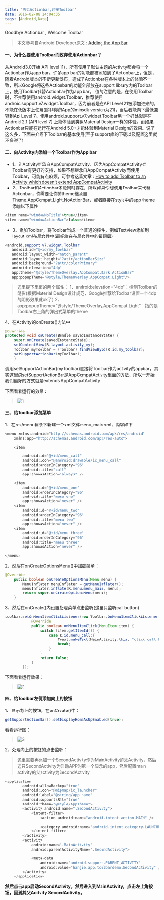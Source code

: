 ```yaml
---
title: '再见Actionbar,迎接Toolbar'
date: 2016-02-08 14:04:35
tags: [Android,Note]
---
```


Goodbye Actionbar , Welcome Toolbar

<!--more-->

> 本文参考自Android Developer原文 : [Adding the App Bar](http://developer.android.com/training/appbar/index.html)

#### **一、为什么要使用Toolbar而放弃使用Actionbar？**
从Android3.0开始(API level 11)，所有使用了默认主题的Activity都会将一个Actionbar作为app bar。许多app bar的功能都被添加到了Actionbar上，但是，随着Android版本的不断更新发布，造成了Actionbar在各种版本上的体验不一致，所以Google将这些Actionbar的功能全部放在support library内的Toolbar上，使用Toolbar代替Actionbar作为app bar。
值的注意的是，在使用Toolbar时，不推荐使用android.widget.Toolbar，推荐使用android.support.v7.widget.Toolbar，因为前者是在API Level 21被添加进来的，不能在低版本上使用(除非你的App的minsdk version为21)，而后者能向下最低兼容到Api Level 7。使用android.support.v7.widget.Toolbar另一个好处就是在Android 2.1 (API level 7) 上能体验到类似Material Design一样的体验。而如果Actionbar只能在运行在Android 5.0+才能体验到Material Design的效果。说了这么多，下面来介绍下Toolbar的基本使用(至于support库的下载以及配置这里就不多说了)

#### **二、向Activity内添加一个Toolbar作为App bar**

+ 1、让Activity继承自AppCompatActivity，因为AppCompatActivity对Toolbar有更好的支持，如果不想继承自AppCompatActivity而使用Toolbar，可能有点麻烦，可参考这篇文章 : [How to add Toolbar to an Activity which doesn’t extend AppCompatActivity](https://medium.com/google-developer-experts/how-to-add-toolbar-to-an-activity-which-doesn-t-extend-appcompatactivity-a07c026717b3#.hoxx62fs4)
+ 2、Toolbar和Actionbar不能同时存在，所以如果你想使用Toolbar来代替Actionbar，你需要让你的theme继承自Theme.AppCompat.Light.NoActionBar，或者直接在style中的app theme添加以下属性
``` java
<item name="windowNoTitle">true</item>
<item name="windowActionBar">false</item>
```
+ 3、添加Toolbar，将Toolbar当成一个普通的控件，例如Textview添加到layout xml布局文件中(最好放在布局文件中的最顶层)
``` java
<android.support.v7.widget.Toolbar
   android:id="@+id/my_toolbar"
   android:layout_width="match_parent"
   android:layout_height="?attr/actionBarSize"
   android:background="?attr/colorPrimary"
   android:elevation="4dp"
   app:theme="@style/ThemeOverlay.AppCompat.Dark.ActionBar"
   app:popupTheme="@style/ThemeOverlay.AppCompat.Light"/>
```
> 这里提下里面的两个属性：
> 1、android:elevation="4dp"：控制Toolbar的阴影(根据Material Design设计规范，Google推荐给Toolbar设置一个4dp的阴影效果就ok了)
> 2、app:popupTheme="@style/ThemeOverlay.AppCompat.Light"：指的是Toolbar右上角的弹出式菜单的theme

4、在Activity的onCreate()方法中
``` java
@Override
protected void onCreate(Bundle savedInstanceState) {
    super.onCreate(savedInstanceState);
    setContentView(R.layout.activity_my);
    Toolbar myToolbar = (Toolbar) findViewById(R.id.my_toolbar);
    setSupportActionBar(myToolbar);
    }
```
调用setSupportActionBar(myToolbar)直接将Toolbar作为activity的appbar，其实这里的setSupportActionBar是AppCompatActivity里面的方法，所以一开始我们最好的方式就是extends AppCompatActivity

下面看看运行的效果：
> ![1](https://raw.githubusercontent.com/bluehan/Images/master/ToolbarDemo/toolbar_1.png)


#### **三、给Toolbar添加菜单**

1、在res/menu目录下新建一个xml文件menu_main.xml，内容如下
``` java
<menu xmlns:android="http://schemas.android.com/apk/res/android"
    xmlns:app="http://schemas.android.com/apk/res-auto">

    <item

        android:id="@+id/menu_call"
        android:icon="@android:drawable/ic_menu_call"
        android:orderInCategory="96"
        android:title="call"
        app:showAsAction="always" />

    <item
        android:id="@+id/menu_one"
        android:orderInCategory="96"
        android:title="menu one"
        app:showAsAction="never" />
    <item
        android:id="@+id/menu_two"
        android:orderInCategory="96"
        android:title="menu two"
        app:showAsAction="never" />
    <item
        android:id="@+id/menu_three"
        android:orderInCategory="96"
        android:title="menu three"
        app:showAsAction="never" />

</menu>
```

2、然后在onCreateOptionsMenu()中加载菜单：
``` java
@Override
    public boolean onCreateOptionsMenu(Menu menu) {
        MenuInflater menuInflater = getMenuInflater();
        menuInflater.inflate(R.menu.menu_main, menu);
        return super.onCreateOptionsMenu(menu);
    }
```
3、然后在onCreate()内设置处理菜单点击监听(这里只监听call button)
``` java
toolbar.setOnMenuItemClickListener(new Toolbar.OnMenuItemClickListener() {
            @Override
            public boolean onMenuItemClick(MenuItem item) {
                switch (item.getItemId()) {
                    case R.id.menu_call:{
                        Toast.makeText(MainActivity.this, "click call button", Toast.LENGTH_SHORT).show();
                        break;
                    }
                }
                return false;
            }
        });
```
下面看看运行效果：
> ![2](https://raw.githubusercontent.com/bluehan/Images/master/ToolbarDemo/toolbar_2.png) 


#### **四、给Toolbar左侧添加向上的按钮**

1、显示向上的按钮，在onCreate()中：
``` java
getSupportActionBar().setDisplayHomeAsUpEnabled(true);
```
看看运行图：
> ![3](https://raw.githubusercontent.com/bluehan/Images/master/ToolbarDemo/toolbar_3.png) 

2、处理向上的按钮的点击监听：

> 这里需要再添加一个SecondActivity作为MainActivity的父Activity，然后这只SecondActivity为启动APP时第一个显示的app，然后配置main activity的父activity为SecondActivity
``` java
<application
        android:allowBackup="true"
        android:icon="@mipmap/ic_launcher"
        android:label="@string/app_name"
        android:supportsRtl="true"
        android:theme="@style/AppTheme">
        <activity android:name=".SecondActivity">
            <intent-filter>
                <action android:name="android.intent.action.MAIN" />

                <category android:name="android.intent.category.LAUNCHER" />
            </intent-filter>
        </activity>
        <activity
            android:name=".MainActivity"
            android:parentActivityName=".SecondActivity">

            <meta-data
                android:name="android.support.PARENT_ACTIVITY"
                android:value="hanjie.app.toolbardemo.SecondActivity" />
        </activity>
    </application>
```
**然后点击app启动SecondActivity，然后进入到MainActivity，点击左上角按钮，回到其父Acitvity SecondActivity。**


